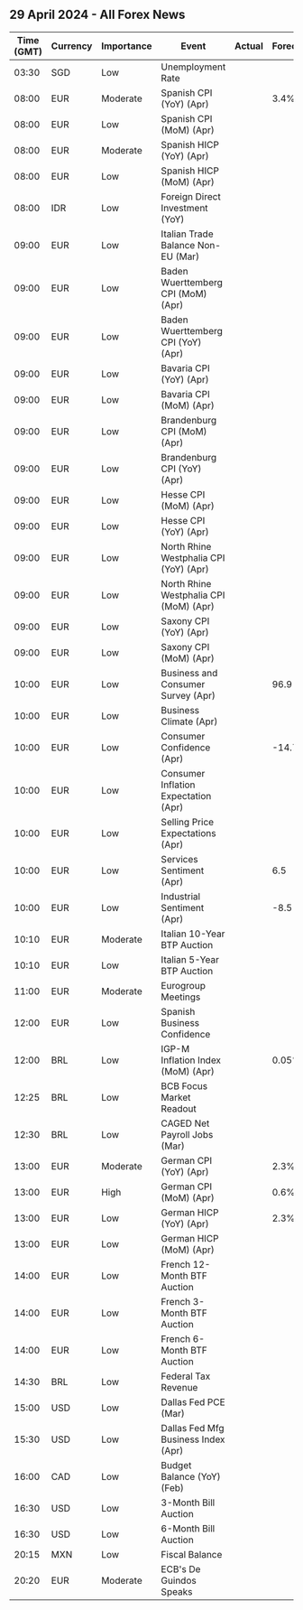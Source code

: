 ## 29 April 2024 - All Forex News

| Time (GMT) | Currency | Importance | Event | Actual | Forecast | Previous |
|------|----------|------------|-------|--------|----------|----------|
| 03:30 | SGD | Low | Unemployment Rate |  |  | 2.0% |
| 08:00 | EUR | Moderate | Spanish CPI (YoY) (Apr) |  | 3.4% | 3.2% |
| 08:00 | EUR | Low | Spanish CPI (MoM) (Apr) |  |  | 0.8% |
| 08:00 | EUR | Moderate | Spanish HICP (YoY) (Apr) |  |  | 3.3% |
| 08:00 | EUR | Low | Spanish HICP (MoM) (Apr) |  |  | 1.4% |
| 08:00 | IDR | Low | Foreign Direct Investment (YoY) |  |  | 5.30% |
| 09:00 | EUR | Low | Italian Trade Balance Non-EU (Mar) |  |  | 6.74B |
| 09:00 | EUR | Low | Baden Wuerttemberg CPI (MoM) (Apr) |  |  | 0.5% |
| 09:00 | EUR | Low | Baden Wuerttemberg CPI (YoY) (Apr) |  |  | 2.3% |
| 09:00 | EUR | Low | Bavaria CPI (YoY) (Apr) |  |  | 2.3% |
| 09:00 | EUR | Low | Bavaria CPI (MoM) (Apr) |  |  | 0.4% |
| 09:00 | EUR | Low | Brandenburg CPI (MoM) (Apr) |  |  | 0.4% |
| 09:00 | EUR | Low | Brandenburg CPI (YoY) (Apr) |  |  | 2.8% |
| 09:00 | EUR | Low | Hesse CPI (MoM) (Apr) |  |  | 0.3% |
| 09:00 | EUR | Low | Hesse CPI (YoY) (Apr) |  |  | 1.6% |
| 09:00 | EUR | Low | North Rhine Westphalia CPI (YoY) (Apr) |  |  | 2.3% |
| 09:00 | EUR | Low | North Rhine Westphalia CPI (MoM) (Apr) |  |  | 0.5% |
| 09:00 | EUR | Low | Saxony CPI (YoY) (Apr) |  |  | 2.5% |
| 09:00 | EUR | Low | Saxony CPI (MoM) (Apr) |  |  | 0.4% |
| 10:00 | EUR | Low | Business and Consumer Survey (Apr) |  | 96.9 | 96.3 |
| 10:00 | EUR | Low | Business Climate (Apr) |  |  | -0.30 |
| 10:00 | EUR | Low | Consumer Confidence (Apr) |  | -14.7 | -14.7 |
| 10:00 | EUR | Low | Consumer Inflation Expectation (Apr) |  |  | 12.3 |
| 10:00 | EUR | Low | Selling Price Expectations (Apr) |  |  | 5.6 |
| 10:00 | EUR | Low | Services Sentiment (Apr) |  | 6.5 | 6.3 |
| 10:00 | EUR | Low | Industrial Sentiment (Apr) |  | -8.5 | -8.8 |
| 10:10 | EUR | Moderate | Italian 10-Year BTP Auction |  |  | 3.67% |
| 10:10 | EUR | Low | Italian 5-Year BTP Auction |  |  | 3.21% |
| 11:00 | EUR | Moderate | Eurogroup Meetings |  |  |  |
| 12:00 | EUR | Low | Spanish Business Confidence |  |  | -5.4 |
| 12:00 | BRL | Low | IGP-M Inflation Index (MoM) (Apr) |  | 0.05% | -0.47% |
| 12:25 | BRL | Low | BCB Focus Market Readout |  |  |  |
| 12:30 | BRL | Low | CAGED Net Payroll Jobs (Mar) |  |  | 306.11K |
| 13:00 | EUR | Moderate | German CPI (YoY) (Apr) |  | 2.3% | 2.2% |
| 13:00 | EUR | High | German CPI (MoM) (Apr) |  | 0.6% | 0.4% |
| 13:00 | EUR | Low | German HICP (YoY) (Apr) |  | 2.3% | 2.3% |
| 13:00 | EUR | Low | German HICP (MoM) (Apr) |  |  | 0.6% |
| 14:00 | EUR | Low | French 12-Month BTF Auction |  |  | 3.474% |
| 14:00 | EUR | Low | French 3-Month BTF Auction |  |  | 3.825% |
| 14:00 | EUR | Low | French 6-Month BTF Auction |  |  | 3.710% |
| 14:30 | BRL | Low | Federal Tax Revenue |  |  | 186.50B |
| 15:00 | USD | Low | Dallas Fed PCE (Mar) |  |  | 3.40% |
| 15:30 | USD | Low | Dallas Fed Mfg Business Index (Apr) |  |  | -14.4 |
| 16:00 | CAD | Low | Budget Balance (YoY) (Feb) |  |  | -25.70B |
| 16:30 | USD | Low | 3-Month Bill Auction |  |  | 5.255% |
| 16:30 | USD | Low | 6-Month Bill Auction |  |  | 5.160% |
| 20:15 | MXN | Low | Fiscal Balance |  |  | -263.06B |
| 20:20 | EUR | Moderate | ECB's De Guindos Speaks |  |  |  |
